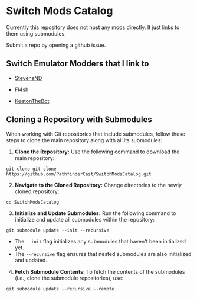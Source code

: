 # Switch Mods Catalog

Currently this repository does not host any mods directly. It just links to them using submodules.

Submit a repo by opening a github issue.

## Switch Emulator Modders that I link to

- [StevensND](https://github.com/StevensND)

- [Fl4sh](https://github.com/Fl4sh9174)

- [KeatonTheBot](https://github.com/KeatonTheBot)

## Cloning a Repository with Submodules

When working with Git repositories that include submodules, follow these steps to clone the main repository along with all its submodules:

1. **Clone the Repository:**
   Use the following command to download the main repository:

`git clone git clone https://github.com/PathfinderCast/SwitchModsCatalog.git`


2. **Navigate to the Cloned Repository:**
Change directories to the newly cloned repository:

`cd SwitchModsCatalog`


3. **Initialize and Update Submodules:**
Run the following command to initialize and update all submodules within the repository:

`git submodule update --init --recursive`

- The `--init` flag initializes any submodules that haven't been initialized yet.
- The `--recursive` flag ensures that nested submodules are also initialized and updated.

4. **Fetch Submodule Contents:**
To fetch the contents of the submodules (i.e., clone the submodule repositories), use:

`git submodule update --recursive --remote`
